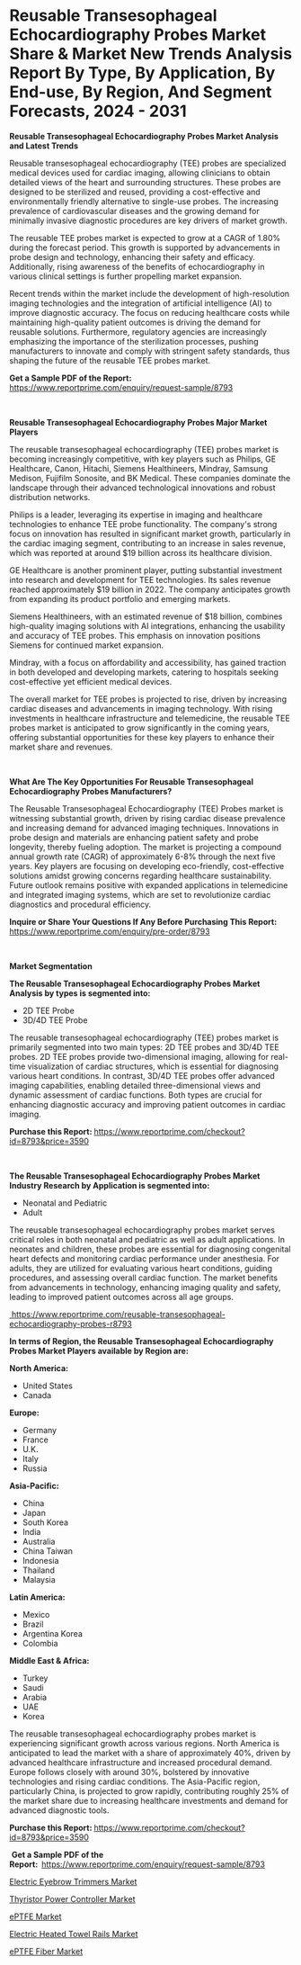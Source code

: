 <p><h1>Reusable Transesophageal Echocardiography Probes Market Share & Market New Trends Analysis Report By Type, By Application, By End-use, By Region, And Segment Forecasts, 2024 - 2031</h1></p><p><strong>Reusable Transesophageal Echocardiography Probes Market Analysis and Latest Trends</strong></p>
<p><p>Reusable transesophageal echocardiography (TEE) probes are specialized medical devices used for cardiac imaging, allowing clinicians to obtain detailed views of the heart and surrounding structures. These probes are designed to be sterilized and reused, providing a cost-effective and environmentally friendly alternative to single-use probes. The increasing prevalence of cardiovascular diseases and the growing demand for minimally invasive diagnostic procedures are key drivers of market growth.</p><p>The reusable TEE probes market is expected to grow at a CAGR of 1.80% during the forecast period. This growth is supported by advancements in probe design and technology, enhancing their safety and efficacy. Additionally, rising awareness of the benefits of echocardiography in various clinical settings is further propelling market expansion. </p><p>Recent trends within the market include the development of high-resolution imaging technologies and the integration of artificial intelligence (AI) to improve diagnostic accuracy. The focus on reducing healthcare costs while maintaining high-quality patient outcomes is driving the demand for reusable solutions. Furthermore, regulatory agencies are increasingly emphasizing the importance of the sterilization processes, pushing manufacturers to innovate and comply with stringent safety standards, thus shaping the future of the reusable TEE probes market.</p></p>
<p><strong>Get a Sample PDF of the Report:&nbsp;</strong> <a href="https://www.reportprime.com/enquiry/request-sample/8793?utm_campaign=1126&utm_medium=2&utm_source=Github&utm_content=ia&utm_term=16112024&utm_id=reusable-transesophageal-echocardiography-probes">https://www.reportprime.com/enquiry/request-sample/8793</a></p>
<p>&nbsp;</p>
<p><strong>Reusable Transesophageal Echocardiography Probes Major Market Players</strong></p>
<p><p>The reusable transesophageal echocardiography (TEE) probes market is becoming increasingly competitive, with key players such as Philips, GE Healthcare, Canon, Hitachi, Siemens Healthineers, Mindray, Samsung Medison, Fujifilm Sonosite, and BK Medical. These companies dominate the landscape through their advanced technological innovations and robust distribution networks.</p><p>Philips is a leader, leveraging its expertise in imaging and healthcare technologies to enhance TEE probe functionality. The company's strong focus on innovation has resulted in significant market growth, particularly in the cardiac imaging segment, contributing to an increase in sales revenue, which was reported at around $19 billion across its healthcare division.</p><p>GE Healthcare is another prominent player, putting substantial investment into research and development for TEE technologies. Its sales revenue reached approximately $19 billion in 2022. The company anticipates growth from expanding its product portfolio and emerging markets.</p><p>Siemens Healthineers, with an estimated revenue of $18 billion, combines high-quality imaging solutions with AI integrations, enhancing the usability and accuracy of TEE probes. This emphasis on innovation positions Siemens for continued market expansion.</p><p>Mindray, with a focus on affordability and accessibility, has gained traction in both developed and developing markets, catering to hospitals seeking cost-effective yet efficient medical devices.</p><p>The overall market for TEE probes is projected to rise, driven by increasing cardiac diseases and advancements in imaging technology. With rising investments in healthcare infrastructure and telemedicine, the reusable TEE probes market is anticipated to grow significantly in the coming years, offering substantial opportunities for these key players to enhance their market share and revenues.</p></p>
<p>&nbsp;</p>
<p><strong>What Are The Key Opportunities For Reusable Transesophageal Echocardiography Probes Manufacturers?</strong></p>
<p><p>The Reusable Transesophageal Echocardiography (TEE) Probes market is witnessing substantial growth, driven by rising cardiac disease prevalence and increasing demand for advanced imaging techniques. Innovations in probe design and materials are enhancing patient safety and probe longevity, thereby fueling adoption. The market is projecting a compound annual growth rate (CAGR) of approximately 6-8% through the next five years. Key players are focusing on developing eco-friendly, cost-effective solutions amidst growing concerns regarding healthcare sustainability. Future outlook remains positive with expanded applications in telemedicine and integrated imaging systems, which are set to revolutionize cardiac diagnostics and procedural efficiency.</p></p>
<p><strong>Inquire or Share Your Questions If Any Before Purchasing This Report:</strong> <a href="https://www.reportprime.com/enquiry/pre-order/8793?utm_campaign=1126&utm_medium=2&utm_source=Github&utm_content=ia&utm_term=16112024&utm_id=reusable-transesophageal-echocardiography-probes">https://www.reportprime.com/enquiry/pre-order/8793</a></p>
<p>&nbsp;</p>
<p><strong>Market Segmentation</strong></p>
<p><strong>The Reusable Transesophageal Echocardiography Probes Market Analysis by types is segmented into:</strong></p>
<p><ul><li>2D TEE Probe</li><li>3D/4D TEE Probe</li></ul></p>
<p><p>The reusable transesophageal echocardiography (TEE) probes market is primarily segmented into two main types: 2D TEE probes and 3D/4D TEE probes. 2D TEE probes provide two-dimensional imaging, allowing for real-time visualization of cardiac structures, which is essential for diagnosing various heart conditions. In contrast, 3D/4D TEE probes offer advanced imaging capabilities, enabling detailed three-dimensional views and dynamic assessment of cardiac functions. Both types are crucial for enhancing diagnostic accuracy and improving patient outcomes in cardiac imaging.</p></p>
<p><strong>Purchase this Report:&nbsp;</strong><a href="https://www.reportprime.com/checkout?id=8793&price=3590&utm_campaign=1126&utm_medium=2&utm_source=Github&utm_content=ia&utm_term=16112024&utm_id=reusable-transesophageal-echocardiography-probes">https://www.reportprime.com/checkout?id=8793&price=3590</a></p>
<p>&nbsp;</p>
<p><strong>The Reusable Transesophageal Echocardiography Probes Market Industry Research by Application is segmented into:</strong></p>
<p><ul><li>Neonatal and Pediatric</li><li>Adult</li></ul></p>
<p><p>The reusable transesophageal echocardiography probes market serves critical roles in both neonatal and pediatric as well as adult applications. In neonates and children, these probes are essential for diagnosing congenital heart defects and monitoring cardiac performance under anesthesia. For adults, they are utilized for evaluating various heart conditions, guiding procedures, and assessing overall cardiac function. The market benefits from advancements in technology, enhancing imaging quality and safety, leading to improved patient outcomes across all age groups.</p></p>
<p><a href="https://www.reportprime.com/reusable-transesophageal-echocardiography-probes-r8793?utm_campaign=1126&utm_medium=2&utm_source=Github&utm_content=ia&utm_term=16112024&utm_id=reusable-transesophageal-echocardiography-probes">&nbsp;https://www.reportprime.com/reusable-transesophageal-echocardiography-probes-r8793</a></p>
<p><strong>In terms of Region, the Reusable Transesophageal Echocardiography Probes Market Players available by Region are:</strong></p>
<p>
    <p> <strong> North America: </strong>
        <ul>
            <li>United States</li>
            <li>Canada</li>
        </ul>
        </p> 
    <p> <strong> Europe: </strong>
        <ul>
            <li>Germany</li>
            <li>France</li>
            <li>U.K.</li>
            <li>Italy</li>
            <li>Russia</li>
        </ul>
        </p> 
    <p> <strong> Asia-Pacific: </strong>
        <ul>
            <li>China</li>
            <li>Japan</li>
            <li>South Korea</li>
            <li>India</li>
            <li>Australia</li>
            <li>China Taiwan</li>
            <li>Indonesia</li>
            <li>Thailand</li>
            <li>Malaysia</li>
        </ul>
        </p> 
    <p> <strong> Latin America: </strong>
        <ul>
            <li>Mexico</li>
            <li>Brazil</li>
            <li>Argentina Korea</li>
            <li>Colombia</li>
        </ul>
        </p> 
    <p> <strong> Middle East & Africa: </strong>
        <ul>
            <li>Turkey</li>
            <li>Saudi</li>
            <li>Arabia</li>
            <li>UAE</li>
            <li>Korea</li>
        </ul>
    </p>
    </p>
<p><p>The reusable transesophageal echocardiography probes market is experiencing significant growth across various regions. North America is anticipated to lead the market with a share of approximately 40%, driven by advanced healthcare infrastructure and increased procedural demand. Europe follows closely with around 30%, bolstered by innovative technologies and rising cardiac conditions. The Asia-Pacific region, particularly China, is projected to grow rapidly, contributing roughly 25% of the market share due to increasing healthcare investments and demand for advanced diagnostic tools.</p></p>
<p><strong>Purchase this Report: </strong><a href="https://www.reportprime.com/checkout?id=8793&price=3590&utm_campaign=1126&utm_medium=2&utm_source=Github&utm_content=ia&utm_term=16112024&utm_id=reusable-transesophageal-echocardiography-probes">https://www.reportprime.com/checkout?id=8793&price=3590</a></p>
<p>&nbsp;<strong>Get a Sample PDF of the Report:&nbsp;&nbsp;</strong><a href="https://www.reportprime.com/enquiry/request-sample/8793?utm_campaign=1126&utm_medium=2&utm_source=Github&utm_content=ia&utm_term=16112024&utm_id=reusable-transesophageal-echocardiography-probes">https://www.reportprime.com/enquiry/request-sample/8793</a></p>
<p><strong></strong></p>
<p><p><a href="https://issuu.com/reportprime-2/docs/electric-eyebrow-trimmers-market-si_c0f3d78984b885?utm_campaign=1126&utm_medium=2&utm_source=Github&utm_content=ia&utm_term=16112024&utm_id=reusable-transesophageal-echocardiography-probes">Electric Eyebrow Trimmers Market</a></p><p><a href="https://www.linkedin.com/pulse/trends-global-thyristor-power-controller-market-forecast-oypgf?utm_campaign=1126&utm_medium=2&utm_source=Github&utm_content=ia&utm_term=16112024&utm_id=reusable-transesophageal-echocardiography-probes">Thyristor Power Controller Market</a></p><p><a href="https://www.linkedin.com/pulse/eptfe-spectrum-usage-patterns-sector-evolution-2024-2031-kuznets-fr0bc?utm_campaign=1126&utm_medium=2&utm_source=Github&utm_content=ia&utm_term=16112024&utm_id=reusable-transesophageal-echocardiography-probes">ePTFE Market</a></p><p><a href="https://issuu.com/reportprime-2/docs/electric-heated-towel-rails-market-_ad394981a4b3ae?utm_campaign=1126&utm_medium=2&utm_source=Github&utm_content=ia&utm_term=16112024&utm_id=reusable-transesophageal-echocardiography-probes">Electric Heated Towel Rails Market</a></p><p><a href="https://www.linkedin.com/pulse/eptfe-fiber-market-analysis-product-segmentation-regional-forecasts-frcwc?utm_campaign=1126&utm_medium=2&utm_source=Github&utm_content=ia&utm_term=16112024&utm_id=reusable-transesophageal-echocardiography-probes">ePTFE Fiber Market</a></p></p>